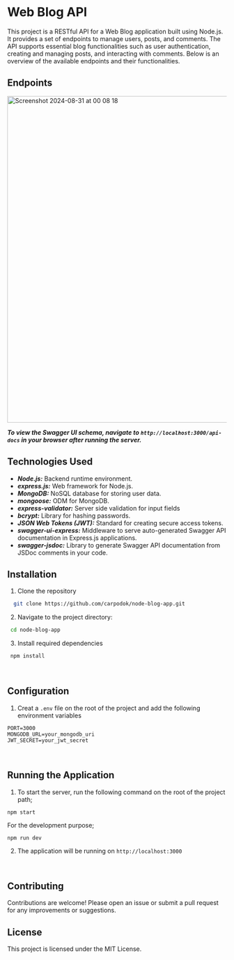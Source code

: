 # Web Blog API

This project is a RESTful API for a Web Blog application built using Node.js. It provides a set of endpoints to manage users, posts, and comments. The API supports essential blog functionalities such as user authentication, creating and managing posts, and interacting with comments. Below is an overview of the available endpoints and their functionalities.

<!--
https://www.postman.com/martian-meteor-939359/workspace/public-workspace/collection/18754010-ec536be0-b388-478e-baa5-b42ba97295b3?action=share&creator=18754010
-->


## Endpoints
<img width="750" alt="Screenshot 2024-08-31 at 00 08 18" src="https://github.com/user-attachments/assets/e29822e7-4cbf-4428-af04-cf84541f27f4">

***To view the Swagger UI schema, navigate to `http://localhost:3000/api-docs` in your browser after running the server.***


## Technologies Used

- ***Node.js:*** Backend runtime environment.
- ***express.js:*** Web framework for Node.js.
- ***MongoDB:*** NoSQL database for storing user data.
- ***mongoose:*** ODM for MongoDB.
- ***express-validator:*** Server side validation for input fields
- ***bcrypt:*** Library for hashing passwords.
- ***JSON Web Tokens (JWT):*** Standard for creating secure access tokens.
- ***swagger-ui-express:*** Middleware to serve auto-generated Swagger API documentation in Express.js applications.
- ***swagger-jsdoc:*** Library to generate Swagger API documentation from JSDoc comments in your code.
<!-- - ***jest:*** Testing framework for JavaScript, used to write and run unit tests. 
- ***supertest:*** Library for testing HTTP endpoints in Node.js applications. -->



 ## Installation
  1. Clone the repository
  
  ```bash
    git clone https://github.com/carpodok/node-blog-app.git
  ```
  
  2. Navigate to the project directory:
  
   ```bash
    cd node-blog-app
   ```

  3. Install required dependencies
  
  ```bash
   npm install
  ```
<br>

## Configuration

1. Creat a `.env` file on the root of the project and add the following environment variables

```
PORT=3000
MONGODB_URL=your_mongodb_uri
JWT_SECRET=your_jwt_secret
```

<br>

## Running the Application

1. To start the server, run the following command on the root of the project path;

```
npm start
```

For the development purpose;
```
npm run dev
```

2. The application will be running on  `http://localhost:3000`

<br>



## Contributing
Contributions are welcome! Please open an issue or submit a pull request for any improvements or suggestions.


## License
This project is licensed under the MIT License.
